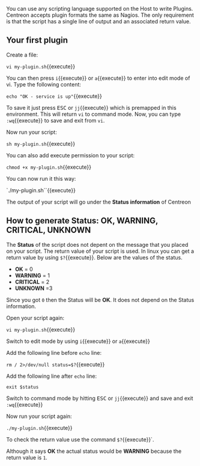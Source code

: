 You can use any scripting language supported on the Host to write Plugins. Centreon accepts plugin formats the same as Nagios. The only requirement is that the script has a single line of output and an associated return value.

## Your first plugin

Create a file:

`vi my-plugin.sh`{{execute}}

You can then press `i`{{execute}} or `a`{{execute}} to enter into edit mode of vi. Type the following content:

`echo "OK - service is up"`{{execute}}

To save it just press <kbd>ESC</kbd> or `jj`{{execute}} which is premapped in this environment. This will return `vi` to command mode. Now, you can type `:wq`{{execute}} to save and exit from `vi`.

Now run your script:

`sh my-plugin.sh`{{execute}}

You can also add execute permission to your script:

`chmod +x my-plugin.sh`{{execute}}

You can now run it this way:

`./my-plugin.sh``{{execute}}

The output of your script will go under the **Status information** of Centreon

## How to generate Status: OK, WARNING, CRITICAL, UNKNOWN

The **Status** of the script does not depent on the message that you placed on your script. The return value of your script is used. In linux you can get a return value by using `$?`{{execute}}. Below are the values of the status. 

- **OK** = 0
- **WARNING** = 1
- **CRITICAL** = 2
- **UNKNOWN** =3

Since you got `0` then the Status will be **OK**. It does not depend on the Status information.

Open your script again:

`vi my-plugin.sh`{{execute}}

Switch to edit mode by using `i`{{execute}} or `a`{{execute}}

Add the following line before `echo` line:

`rm / 2>/dev/null
status=$?`{{execute}}

Add the following line after `echo` line:

`exit $status`

Switch to command mode by hitting <kbd>ESC</kbd> or `jj`{{execute}} and save and exit `:wq`{{execute}}

Now run your script again:

`./my-plugin.sh`{{execute}}

To check the return value use the command `$?`{{execute}}`.

Although it says **OK** the actual status would be **WARNING** because the return value is `1`.


